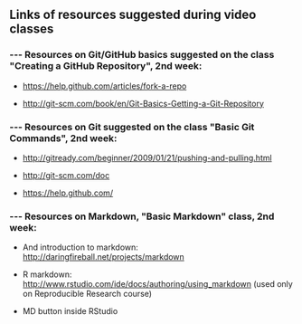 ## Links of resources suggested during video classes

### --- Resources on Git/GitHub basics suggested on the class "Creating a GitHub Repository", 2nd week:

* https://help.github.com/articles/fork-a-repo

* http://git-scm.com/book/en/Git-Basics-Getting-a-Git-Repository



### --- Resources on Git suggested on the class "Basic Git Commands", 2nd week:

* http://gitready.com/beginner/2009/01/21/pushing-and-pulling.html

* http://git-scm.com/doc

* https://help.github.com/


### --- Resources on Markdown, "Basic Markdown" class, 2nd week:


* And introduction to markdown: http://daringfireball.net/projects/markdown

* R markdown: http://www.rstudio.com/ide/docs/authoring/using_markdown
(used only on Reproducible Research course)

* MD button inside RStudio